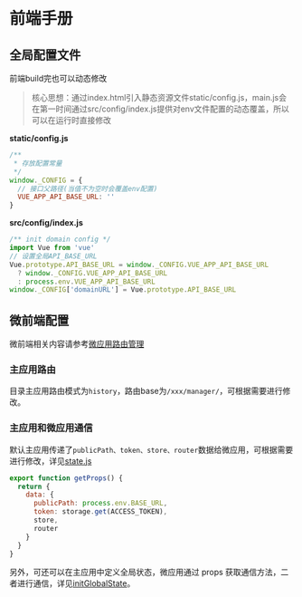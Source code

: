 # 前端手册

## 全局配置文件
前端build完也可以动态修改
> 核心思想：通过index.html引入静态资源文件static/config.js，main.js会在第一时间通过src/config/index.js提供对env文件配置的动态覆盖，所以可以在运行时直接修改

**static/config.js**
```js
/**
 * 存放配置常量
 */
window._CONFIG = {
  // 接口父路径(当值不为空时会覆盖env配置)
  VUE_APP_API_BASE_URL: ''
}
```

**src/config/index.js**
```js
/** init domain config */
import Vue from 'vue'
// 设置全局API_BASE_URL
Vue.prototype.API_BASE_URL = window._CONFIG.VUE_APP_API_BASE_URL
  ? window._CONFIG.VUE_APP_API_BASE_URL
  : process.env.VUE_APP_API_BASE_URL
window._CONFIG['domainURL'] = Vue.prototype.API_BASE_URL
```

## 微前端配置
微前端相关内容请参考[微应用路由管理](/zh/guide/document/backend.html#微应用路由管理)
### 主应用路由
目录主应用路由模式为`history`，路由base为`/xxx/manager/`，可根据需要进行修改。

### 主应用和微应用通信
默认主应用传递了`publicPath、token、store、router`数据给微应用，可根据需要进行修改，详见[state.js](https://github.com/MapGIS/MapGIS-Boot/blob/master/mapgis-manager/src/qiankun/state.js)
```js
export function getProps() {
  return {
    data: {
      publicPath: process.env.BASE_URL,
      token: storage.get(ACCESS_TOKEN),
      store,
      router
    }
  }
}

```
另外，可还可以在主应用中定义全局状态，微应用通过 props 获取通信方法，二者进行通信，详见[initGlobalState](https://qiankun.umijs.org/zh/api#initglobalstatestate)。